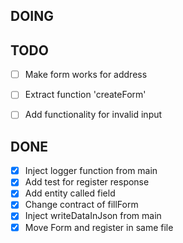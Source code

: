 ## DOING



## TODO

 - [ ] Make form works for address
 - [ ] Extract function 'createForm'
 - [ ] Add functionality for invalid input


 ## DONE

 - [x] Inject logger function from main
 - [x] Add test for register response
 - [x] Add entity called field
 - [x] Change contract of fillForm
 - [x] Inject writeDataInJson from main
 - [X] Move Form and register in same file
